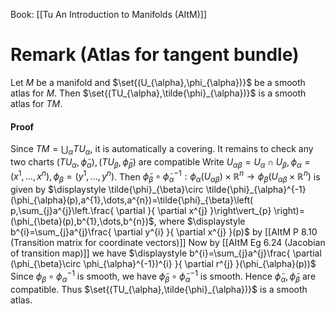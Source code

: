 Book: [[Tu An Introduction to Manifolds (AItM)]]
# Remark (Atlas for tangent bundle)
Let $M$ be a manifold and $\set{(U_{\alpha},\phi_{\alpha})}$ be a smooth atlas for $M$.
Then $\set{(TU_{\alpha},\tilde{\phi}_{\alpha})}$ is a smooth atlas for $TM$.
#### Proof
Since $TM=\bigcup_{\alpha}TU_{\alpha}$, it is automatically a covering.
It remains to check any two charts $(TU_{\alpha},\tilde{\phi}_{\alpha}),(TU_{\beta},\tilde{\phi}_{\beta})$ are compatible
Write $U_{\alpha \beta}=U_{\alpha}\cap U_{\beta},\phi_{\alpha}=(x^{1},\dots,x^{n}),\phi_{\beta}=(y^{1},\dots,y^{n})$.
Then $\tilde{\phi}_{\beta}\circ \tilde{\phi}_{\alpha}^{-1}:\phi_{\alpha}(U_{\alpha \beta})\times \mathbb{R}^{n}\to \phi_{\beta}(U_{\alpha \beta}\times \mathbb{R}^{n})$ is given by $\displaystyle \tilde{\phi}_{\beta}\circ \tilde{\phi}_{\alpha}^{-1}(\phi_{\alpha}(p),a^{1},\dots,a^{n})=\tilde{\phi}_{\beta}\left( p,\sum_{j}a^{j}\left.\frac{ \partial }{ \partial x^{j} }\right\vert_{p} \right)=(\phi_{\beta}(p),b^{1},\dots,b^{n})$, where $\displaystyle b^{i}=\sum_{j}a^{j}\frac{ \partial y^{i} }{ \partial x^{j} }(p)$ by [[AItM P 8.10 (Transition matrix for coordinate vectors)]]
Now by [[AItM Eg 6.24 (Jacobian of transition map)]] we have $\displaystyle b^{i}=\sum_{j}a^{j}\frac{ \partial (\phi_{\beta}\circ \phi_{\alpha}^{-1})^{i} }{ \partial r^{j} }(\phi_{\alpha}(p))$
Since $\phi_{\beta}\circ \phi_{\alpha}^{-1}$ is smooth, we have $\tilde{\phi}_{\beta}\circ \tilde{\phi}_{\alpha}^{-1}$ is smooth.
Hence $\tilde{\phi}_{\alpha},\tilde{\phi}_{\beta}$ are compatible.
Thus $\set{(TU_{\alpha},\tilde{\phi}_{\alpha})}$ is a smooth atlas.